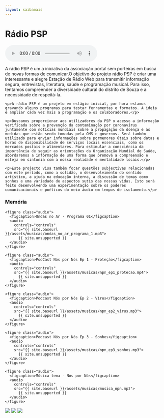 ```yaml
---
layout: saibamais
---
```


# Rádio PSP

<div>
      <audio
        controls="controls"
        src="https://radios.liberaturadio.org/semporteiras">
          {{ site.sem_suporte }}
      </audio>
</div>

<div class="conteudo">
  <div>
    <p>A rádio PSP é um a iniciativa da associação portal sem porteiras em busca de novas formas de comunicar.O objetivo do projeto rádio PSP é criar uma interessante e alegre Estação de Rádio Web para transmitir informação segura, entrevistas, literatura, saúde e programação musical. Para isso, tentamos compreender a diversidade cultural do distrito de Souza e a necessidade de respeitá-la.</p>

    <p>A rádio PSP é um projeto em estágio inicial, por hora estamos gravando alguns programas para testar ferramentas e formatos. A ideia é ampliar cada vez mais a programação e os colaboradores.</p>

    <p>Buscamos proporcionar aos utilizadores da PSP o acesso a informação verificada sobre a prevenção da contaminação por coronavírus juntamente com notícias mundiais sobre a propagação da doença e as medidas que estão sendo tomadas pela OMS e governos. Será também utilizado para enviar informações sobre pormenores úteis sobre datas e horas de disponibilidade de serviços locais essenciais, como os mercados postais e alimentares. Para estimular a consciência da importância de seguir as orientações da Organização Mundial de Saúde, abordaremos a informação de uma forma que promova a compreensão e esteja em sintonia com a nossa realidade e mentalidade locais.</p>

    <p>Este projecto visa também focar questões subjectivas relacionadas com este período, como a solidão, o desenvolvimento do sentido artístico, a ajuda na educação interna, a discussão de temas como sonhos e uma variedade de aspectos sutis das nossas vidas. Isto será feito desenvolvendo uma experimentação sobre os poderes comunicacionais e poéticos do meio áudio em tempos de isolamento.</p>
  </div>

  <div>
    <h3>Memória</h3>

    <figure class="audio">
      <figcaption>Ondas no Ar - Programa 01</figcaption>
      <audio
        controls="controls"
        src="{{ site.baseurl }}/assets/musicas/ondas_no_ar_programa_1.mp3">
          {{ site.unsupported }}
      </audio>
    </figure>

    <figure class="audio">
      <figcaption>PodCast Nós por Nós Ep 1 - Proteção</figcaption>
      <audio
        controls="controls"
        src="{{ site.baseurl }}/assets/musicas/npn_ep1_protecao.mp4">
          {{ site.unsupported }}
      </audio>
    </figure>

    <figure class="audio">
      <figcaption>Podcast Nós por Nós Ep 2 - Vírus</figcaption>
      <audio
        controls="controls"
        src="{{ site.baseurl }}/assets/musicas/npn_ep2_virus.mp3">
          {{ site.unsupported }}
      </audio>
    </figure>

    <figure class="audio">
      <figcaption>Podcast Nós por Nós Ep 3 - Sonhos</figcaption>
      <audio
        controls="controls"
        src="{{ site.baseurl }}/assets/musicas/npn_ep3_sonhos.mp3">
          {{ site.unsupported }}
      </audio>
    </figure>

    <figure class="audio">
      <figcaption>Música tema - Nós por Nós</figcaption>
      <audio
        controls="controls"
        src="{{ site.baseurl }}/assets/musicas/musica_npn.mp3">
          {{ site.unsupported }}
      </audio>
    </figure>
  </div>
</div>

<img src="{{ site.baseurl }}/assets/images/radio/ondas_no_ar.jpg">
<img src="{{ site.baseurl }}/assets/images/radio/npn_1.jpg">
<img src="{{ site.baseurl }}/assets/images/radio/npn_2.png">
